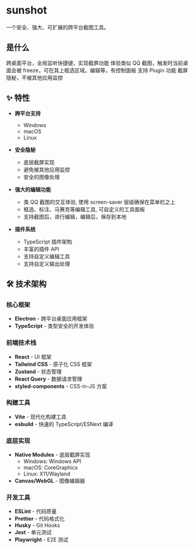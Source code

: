 # sunshot

一个安全、强大、可扩展的跨平台截图工具。

## 是什么

跨桌面平台，全局监听快捷键，实现截屏功能
体验类似 QQ 截图，触发时当前桌面会被 freeze，可在其上框选区域，编辑等，有控制面板
支持 Plugin 功能
截屏隐秘，不被其他应用监控

## ✨ 特性

- **跨平台支持**
  - Windows
  - macOS 
  - Linux
  
- **安全隐秘**
  - 底层截屏实现
  - 避免被其他应用监控
  - 安全的图像处理

- **强大的编辑功能** 
  - 类 QQ 截图的交互体验, 使用 screen-saver 层级确保在菜单栏之上
  - 框选、标注、马赛克等编辑工具, 可自定义的工具面板
  - 支持截图后，进行编辑，编辑后，保存到本地

- **插件系统**
  - TypeScript 插件架构
  - 丰富的插件 API
  - 支持自定义编辑工具
  - 支持自定义输出处理

## 🛠 技术架构

### 核心框架
- **Electron** - 跨平台桌面应用框架
- **TypeScript** - 类型安全的开发体验

### 前端技术栈
- **React** - UI 框架
- **Tailwind CSS** - 原子化 CSS 框架
- **Zustand** - 状态管理
- **React Query** - 数据请求管理
- **styled-components** - CSS-in-JS 方案

### 构建工具
- **Vite** - 现代化构建工具
- **esbuild** - 快速的 TypeScript/ESNext 编译

### 底层实现
- **Native Modules** - 底层截屏实现
  - Windows: Windows API
  - macOS: CoreGraphics
  - Linux: X11/Wayland
- **Canvas/WebGL** - 图像编辑器

### 开发工具
- **ESLint** - 代码质量
- **Prettier** - 代码格式化
- **Husky** - Git Hooks
- **Jest** - 单元测试
- **Playwright** - E2E 测试
